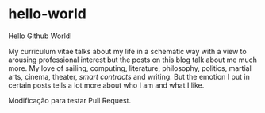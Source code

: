 # hello-world
Hello Github World!

My curriculum vitae talks about my life in a schematic way with a view to arousing professional interest but the posts on this blog talk about me much more. My love of sailing, computing, literature, philosophy, politics, martial arts, cinema, theater, *smart contracts* and writing. But the emotion I put in certain posts tells a lot more about who I am and what I like.

Modificação para testar Pull Request.
